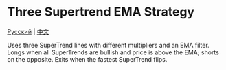 # Three Supertrend EMA Strategy
[Русский](README_ru.md) | [中文](README_cn.md)

Uses three SuperTrend lines with different multipliers and an EMA filter. Longs when all SuperTrends are bullish and price is above the EMA; shorts on the opposite. Exits when the fastest SuperTrend flips.

